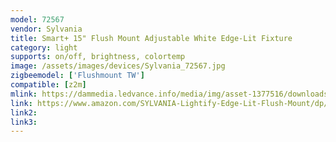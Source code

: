 ```yaml
---
model: 72567 
vendor: Sylvania
title: Smart+ 15" Flush Mount Adjustable White Edge-Lit Fixture
category: light
supports: on/off, brightness, colortemp
image: /assets/images/devices/Sylvania_72567.jpg
zigbeemodel: ['Flushmount TW']
compatible: [z2m]
mlink: https://dammedia.ledvance.info/media/img/asset-1377516/downloads/SYLVANIA%20SMART+%20ZigBee%C2%AE%2015in%20Flush%20Mount%20Adjustable%20White%20Edge-Lit%20Fixture.pdf
link: https://www.amazon.com/SYLVANIA-Lightify-Edge-Lit-Flush-Mount/dp/B01LYN5UIO
link2: 
link3: 
---
```

